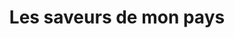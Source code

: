 ---
title: "Les saveurs de mon pays"
url: /chateauneuf-sur-loire/les-saveurs-de-mon-pays/
shop: commodité
---